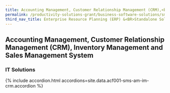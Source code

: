 ```yaml
---
title: Accounting Management, Customer Relationship Management (CRM),<br> Inventory Management and Sales Management System
permalink: /productivity-solutions-grant/business-software-solutions/sms-am-im-crm
third_nav_title: Enterprise Resource Planning (ERP) &<BR>Standalone Solutions
---
```


## Accounting Management, Customer Relationship Management (CRM), Inventory Management and Sales Management System

### IT Solutions

{% include accordion.html accordions=site.data.acf001-sms-am-im-crm.accordion %}
